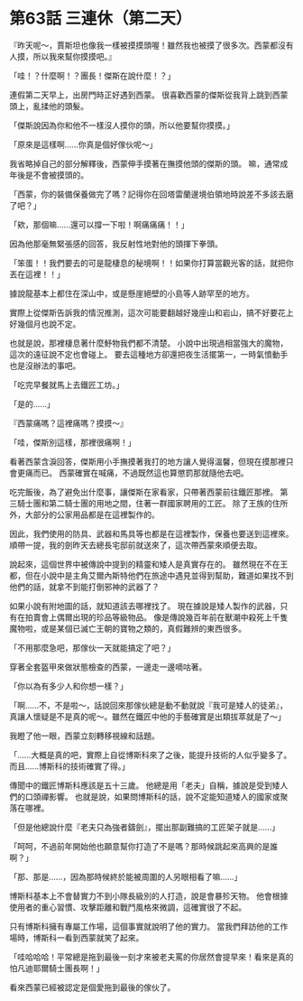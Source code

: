 # 第63話 三連休（第二天）

『昨天呢～，賈斯坦也像我一樣被摸摸頭喔！雖然我也被摸了很多次。西蒙都沒有人摸，所以我來幫你摸摸吧。』

「哇！？什麼啊！？團長！傑斯在說什麼！？」

連假第二天早上，出房門時正好遇到西蒙。
很喜歡西蒙的傑斯從我背上跳到西蒙頭上，亂揉他的頭髮。

「傑斯說因為你和他不一樣沒人摸你的頭，所以他要幫你摸摸。」

「原來是這樣啊......你真是個好傢伙呢～」

我省略掉自己的部分解釋後，西蒙伸手摸著在撫摸他頭的傑斯的頭。
嘛，通常成年後是不會被摸頭的。

「西蒙，你的裝備保養做完了嗎？記得你在回塔雷蘭邊境伯領地時說差不多該去磨了吧？」

「欸，那個嘛......還可以撐一下啦！啊痛痛痛！！」

因為他那毫無緊張感的回答，我反射性地對他的頭揮下拳頭。

「笨蛋！！我們要去的可是龍棲息的秘境啊！！如果你打算當觀光客的話，就把你丟在這裡！！」

據說龍基本上都住在深山中，或是懸崖絕壁的小島等人跡罕至的地方。

實際上從傑斯告訴我的情況推測，這次可能要翻越好幾座山和岩山，搞不好要花上好幾個月也說不定。

也就是說，那裡棲息著什麼魣物我們都不清楚。
小說中出現過相當強大的魔物，這次的遠征說不定也會碰上。
要去這種地方卻還把夜生活擺第一，一時氣憤動手也是沒辦法的事吧。

「吃完早餐就馬上去鐵匠工坊。」

「是的......」

『西蒙痛嗎？這裡痛嗎？摸摸～』

「哇，傑斯別這樣，那裡很痛啊！」

看著西蒙含淚回答，傑斯用小手撫摸著我打的地方讓人覺得溫馨，但現在摸那裡只會更痛而已。
西蒙確實在喊痛，不過既然這也算懲罰那就隨他去吧。

吃完飯後，為了避免出什麼事，讓傑斯在家看家，只帶著西蒙前往鐵匠那裡。
第三騎士團和第二騎士團的用地之間，住著一群國家聘用的工匠。
除了王族的住所外，大部分的公家用品都是在這裡製作的。

因此，我們使用的防具、武器和馬具等也都是在這裡製作，保養也要送到這裡來。
順帶一提，我的劍昨天去總長宅邸前就送來了，這次帶西蒙來順便去取。

說起來，這個世界中被傳說中提到的精靈和矮人是真實存在的。
雖然現在不在王都，但在小說中是主角艾爾內斯特他們在旅途中遇見並得到幫助，難道如果找不到他們的話，就拿不到能打倒邪神的武器了？

如果小說有附地圖的話，就知道該去哪裡找了。
現在據說是矮人製作的武器，只有在拍賣會上偶爾出現的珍品等級物品。
像是傳說幾百年前在獸潮中殺死上千隻魔物啦，或是某個已滅亡王朝的寶物之類的，真假難辨的東西很多。

「不用那麼急吧，那傢伙一天就能搞定了吧？」

穿著全套盔甲來做狀態檢查的西蒙，一邊走一邊嘀咕著。

「你以為有多少人和你想一樣？」

「啊......不，不是啦～，話說回來那傢伙總是動不動就說『我可是矮人的徒弟』，真讓人懷疑是不是真的呢～。雖然在鐵匠中他的手藝確實是出類拔萃就是了～」

我瞪了他一眼，西蒙立刻轉移視線和話題。

「......大概是真的吧，實際上自從博斯科來了之後，能提升技術的人似乎變多了。而且......博斯科的技術確實了得。」

傳聞中的鐵匠博斯科應該是五十三歲。
他總是用「老夫」自稱，據說是受到矮人們的口頭禪影響。
也就是說，如果問博斯科的話，說不定能知道矮人的國家或聚落在哪裡。

「但是他總說什麼『老夫只為強者鑄劍』，擺出那副難搞的工匠架子就是......」

「呵呵，不過前年開始他也願意幫你打造了不是嗎？那時候跳起來高興的是誰啊？」

「那、那是......，因為那時候終於能被周圍的人另眼相看了嘛......」

博斯科基本上不會替實力不到小隊長級別的人打造，說是會暴殄天物。
他會根據使用者的重心習慣、攻擊距離和戰鬥風格來微調，這確實很了不起。

只有博斯科擁有專屬工作場，這個事實就說明了他的實力。
當我們拜訪他的工作場時，博斯科一看到西蒙就笑了起來。

「哇哈哈哈！平常總是拖到最後一刻才來被老夫罵的你居然會提早來！看來是真的怕凡迪耶爾騎士團長啊！」

看來西蒙已經被認定是個愛拖到最後的傢伙了。